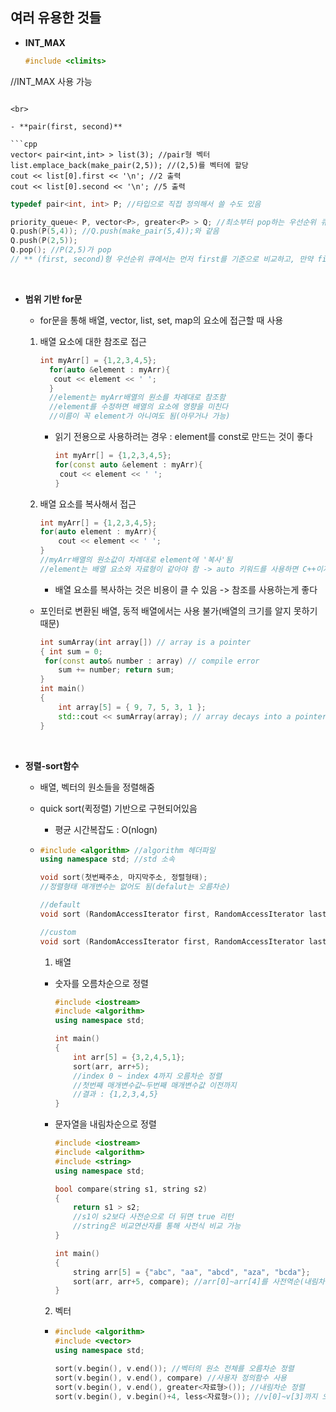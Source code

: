 ## 여러 유용한 것들

- **INT_MAX**
  
  ```cpp
  #include <climits>
//INT_MAX 사용 가능
  ```
  
  <br>
  
- **pair(first, second)**

  ```cpp
  vector< pair<int,int> > list(3); //pair형 벡터
  list.emplace_back(make_pair(2,5)); //(2,5)를 벡터에 할당
  cout << list[0].first << '\n'; //2 출력
  cout << list[0].second << '\n'; //5 출력
  ```

  ```cpp
  typedef pair<int, int> P; //타입으로 직접 정의해서 쓸 수도 있음
  
  priority_queue< P, vector<P>, greater<P> > Q; //최소부터 pop하는 우선순위 큐
  Q.push(P(5,4)); //Q.push(make_pair(5,4));와 같음
  Q.push(P(2,5));
  Q.pop(); //P(2,5)가 pop
  // ** (first, second)형 우선순위 큐에서는 먼저 first를 기준으로 비교하고, 만약 first가 같은 경우에는 second를 비교함 **
  ```

  <br>
  
- **범위 기반 for문**

  - for문을 통해 배열, vector, list, set, map의 요소에 접근할 때 사용

  1. 배열 요소에 대한 참조로 접근

     ```cpp
     int myArr[] = {1,2,3,4,5};
       for(auto &element : myArr){
       	cout << element << ' ';
       }
       //element는 myArr배열의 원소를 차례대로 참조함
       //element를 수정하면 배열의 요소에 영향을 미친다
       //이름이 꼭 element가 아니여도 됨(아무거나 가능)
     ```

     - 읽기 전용으로 사용하려는 경우 : element를 const로 만드는 것이 좋다

       ```cpp
       int myArr[] = {1,2,3,4,5};
       for(const auto &element : myArr){
       	cout << element << ' ';
       }
       ```

  2. 배열 요소를 복사해서 접근

     ```cpp
     int myArr[] = {1,2,3,4,5};
     for(auto element : myArr){ 
         cout << element << ' ';
     }
     //myArr배열의 원소값이 차례대로 element에 '복사'됨
     //element는 배열 요소와 자료형이 같아야 함 -> auto 키워드를 사용하면 C++이자동으로 자료형을 추론함
     ```

     - 배열 요소를 복사하는 것은 비용이 클 수 있음 -> 참조를 사용하는게 좋다

  - 포인터로 변환된 배열, 동적 배열에서는 사용 불가(배열의 크기를 알지 못하기 때문)

    ```cpp
    int sumArray(int array[]) // array is a pointer
    { int sum = 0; 
     for(const auto& number : array) // compile error
        sum += number; return sum; 
    }
    int main() 
    { 
        int array[5] = { 9, 7, 5, 3, 1 };
        std::cout << sumArray(array); // array decays into a pointer here  
    }
    ```


<br>

- **정렬-sort함수**

  - 배열, 벡터의 원소들을 정렬해줌

  - quick sort(퀵정렬) 기반으로 구현되어있음

    - 평균 시간복잡도 : O(nlogn)

  - ```cpp
    #include <algorithm> //algorithm 헤더파일
    using namespace std; //std 소속
    
    void sort(첫번째주소, 마지막주소, 정렬형태);
    //정렬형태 매개변수는 없어도 됨(defalut는 오름차순)
    
    //default
    void sort (RandomAccessIterator first, RandomAccessIterator last);
    
    //custom
    void sort (RandomAccessIterator first, RandomAccessIterator last, Compare comp);
    ```

    1. 배열

    - 숫자를 오름차순으로 정렬

      ```cpp
      #include <iostream>
      #include <algorithm>
      using namespace std;
      
      int main()
      {
          int arr[5] = {3,2,4,5,1};
          sort(arr, arr+5); 
          //index 0 ~ index 4까지 오름차순 정렬
          //첫번째 매개변수값~두번째 매개변수값 이전까지
          //결과 : {1,2,3,4,5}
      }
      ```

    - 문자열을 내림차순으로 정렬

      ```cpp
      #include <iostream>
      #include <algorithm>
      #include <string>
      using namespace std;
      
      bool compare(string s1, string s2)
      {
          return s1 > s2; 
          //s1이 s2보다 사전순으로 더 뒤면 true 리턴
          //string은 비교연산자를 통해 사전식 비교 가능
      }
      
      int main()
      {
          string arr[5] = {"abc", "aa", "abcd", "aza", "bcda"};
          sort(arr, arr+5, compare); //arr[0]~arr[4]를 사전역순(내림차순)으로 정렬
      }
      ```

    2. 벡터

    - ```cpp
      #include <algorithm>
      #include <vector>
      using namespace std;
      
      sort(v.begin(), v.end()); //벡터의 원소 전체를 오름차순 정렬
      sort(v.begin(), v.end(), compare) //사용자 정의함수 사용
      sort(v.begin(), v.end(), greater<자료형>()); //내림차순 정렬
      sort(v.begin(), v.begin()+4, less<자료형>()); //v[0]~v[3]까지 오름차순 정렬
      ```

      